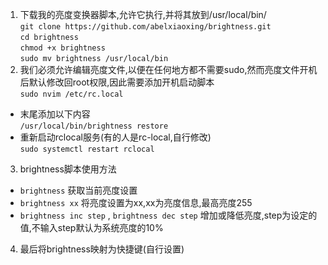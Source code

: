 1. 下载我的亮度变换器脚本,允许它执行,并将其放到/usr/local/bin/  
`git clone https://github.com/abelxiaoxing/brightness.git`  
`cd brightness`  
`chmod +x brightness`  
`sudo mv brightness /usr/local/bin`  
2. 我们必须允许编辑亮度文件,以便在任何地方都不需要sudo,然而亮度文件开机后默认修改回root权限,因此需要添加开机启动脚本  
`sudo nvim /etc/rc.local`  
  + 末尾添加以下内容  
  `/usr/local/bin/brightness restore`  
  + 重新启动rclocal服务(有的人是rc-local,自行修改)  
  `sudo systemctl restart rclocal`
3. brightness脚本使用方法  
  + `brightness` 获取当前亮度设置  
  + `brightness xx` 将亮度设置为xx,xx为亮度信息,最高亮度255  
  + `brightness inc step` , `brightness dec step` 增加或降低亮度,step为设定的值,不输入step默认为系统亮度的10%  
4. 最后将brightness映射为快捷键(自行设置)
